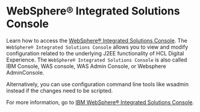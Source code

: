 # WebSphere® Integrated Solutions Console

 
Learn how to access the [WebSphere® Integrated Solutions Console](https://www.ibm.com/docs/en/was-nd/9.0.5?topic=console-starting-logging-off-administrative). 
The `WebSphere® Integrated Solutions Console` allows you to view and modify configuration related to the underlying J2EE functionality of HCL Digital Experience. The `WebSphere® Integrated Solutions Console` is also called IBM Console, WAS console, WAS Admin Console, or Websphere AdminConsole.

Alternatively, you can use configuration command line tools like wsadmin instead if the changes need to be scripted. 

For more information, go to [IBM WebSphere® Integrated Solutions Console](https://www.ibm.com/docs/en/was/9.0.5). 

